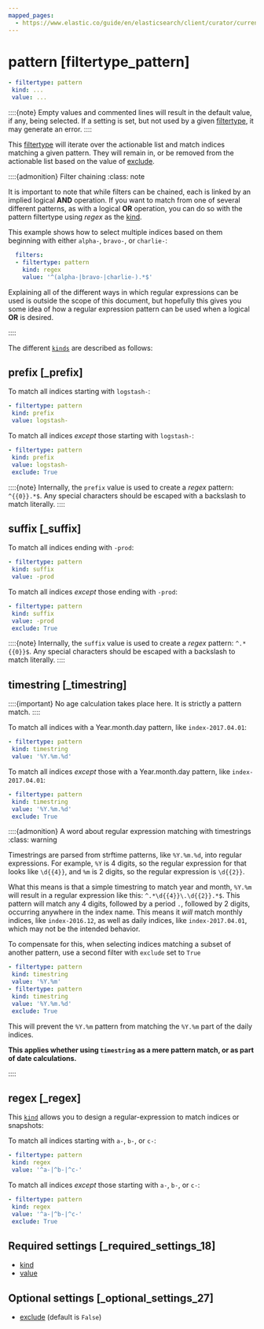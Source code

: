 ```yaml
---
mapped_pages:
  - https://www.elastic.co/guide/en/elasticsearch/client/curator/current/filtertype_pattern.html
---
```


# pattern [filtertype_pattern]

```yaml
- filtertype: pattern
 kind: ...
 value: ...
```

::::{note}
Empty values and commented lines will result in the default value, if any, being selected.  If a setting is set, but not used by a given [filtertype](/reference/filtertype.md), it may generate an error.
::::


This [filtertype](/reference/filtertype.md) will iterate over the actionable list and match indices matching a given pattern.  They will remain in, or be removed from the actionable list based on the value of [exclude](/reference/fe_exclude.md).

::::{admonition} Filter chaining
:class: note

It is important to note that while filters can be chained, each is linked by an implied logical **AND** operation.  If you want to match from one of several different patterns, as with a logical **OR** operation, you can do so with the pattern filtertype using *regex* as the [kind](/reference/fe_kind.md).

This example shows how to select multiple indices based on them beginning with either `alpha-`, `bravo-`, or `charlie-`:

```yaml
  filters:
  - filtertype: pattern
    kind: regex
    value: '^(alpha-|bravo-|charlie-).*$'
```

Explaining all of the different ways in which regular expressions can be used is outside the scope of this document, but hopefully this gives you some idea of how a regular expression pattern can be used when a logical **OR** is desired.

::::


The different [`kinds`](/reference/fe_kind.md) are described as follows:

## prefix [_prefix]

To match all indices starting with `logstash-`:

```yaml
- filtertype: pattern
 kind: prefix
 value: logstash-
```

To match all indices *except* those starting with `logstash-`:

```yaml
- filtertype: pattern
 kind: prefix
 value: logstash-
 exclude: True
```

::::{note}
Internally, the `prefix` value is used to create a *regex* pattern: `^{{0}}.*$`. Any special characters should be escaped with a backslash to match literally.
::::



## suffix [_suffix]

To match all indices ending with `-prod`:

```yaml
- filtertype: pattern
 kind: suffix
 value: -prod
```

To match all indices *except* those ending with `-prod`:

```yaml
- filtertype: pattern
 kind: suffix
 value: -prod
 exclude: True
```

::::{note}
Internally, the `suffix` value is used to create a *regex* pattern: `^.*{{0}}$`. Any special characters should be escaped with a backslash to match literally.
::::



## timestring [_timestring]

::::{important}
No age calculation takes place here. It is strictly a pattern match.
::::


To match all indices with a Year.month.day pattern, like `index-2017.04.01`:

```yaml
- filtertype: pattern
 kind: timestring
 value: '%Y.%m.%d'
```

To match all indices *except* those with a Year.month.day pattern, like `index-2017.04.01`:

```yaml
- filtertype: pattern
 kind: timestring
 value: '%Y.%m.%d'
 exclude: True
```

::::{admonition} A word about regular expression matching with timestrings
:class: warning

Timestrings are parsed from strftime patterns, like `%Y.%m.%d`, into regular expressions.  For example, `%Y` is 4 digits, so the regular expression for that looks like `\d{{4}}`, and `%m` is 2 digits, so the regular expression is `\d{{2}}`.

What this means is that a simple timestring to match year and month, `%Y.%m` will result in a regular expression like this: `^.*\d{{4}}\.\d{{2}}.*$`.  This pattern will match any 4 digits, followed by a period `.`, followed by 2 digits, occurring anywhere in the index name.  This means it *will* match monthly indices, like `index-2016.12`, as well as daily indices, like `index-2017.04.01`, which may not be the intended behavior.

To compensate for this, when selecting indices matching a subset of another pattern, use a second filter with `exclude` set to `True`

```yaml
- filtertype: pattern
 kind: timestring
 value: '%Y.%m'
- filtertype: pattern
 kind: timestring
 value: '%Y.%m.%d'
 exclude: True
```

This will prevent the `%Y.%m` pattern from matching the `%Y.%m` part of the daily indices.

**This applies whether using `timestring` as a mere pattern match, or as part of date calculations.**

::::



## regex [_regex]

This [`kind`](/reference/fe_kind.md) allows you to design a regular-expression to match indices or snapshots:

To match all indices starting with `a-`, `b-`, or `c-`:

```yaml
- filtertype: pattern
 kind: regex
 value: '^a-|^b-|^c-'
```

To match all indices *except* those starting with `a-`, `b-`, or `c-`:

```yaml
- filtertype: pattern
 kind: regex
 value: '^a-|^b-|^c-'
 exclude: True
```


## Required settings [_required_settings_18]

* [kind](/reference/fe_kind.md)
* [value](/reference/fe_value.md)


## Optional settings [_optional_settings_27]

* [exclude](/reference/fe_exclude.md) (default is `False`)


